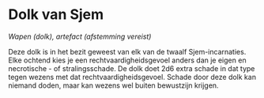 # Dolk van Sjem

_Wapen (dolk),_
_artefact (afstemming vereist)_

Deze dolk is in het bezit geweest van elk van de twaalf Sjem-incarnaties.
Elke ochtend kies je een rechtvaardigheidsgevoel anders dan je eigen en necrotische - of stralingsschade.
De dolk doet 2d6 extra schade in dat type tegen wezens met dat rechtvaardigheidsgevoel.
Schade door deze dolk kan niemand doden, maar kan wezens wel buiten bewustzijn krijgen.

